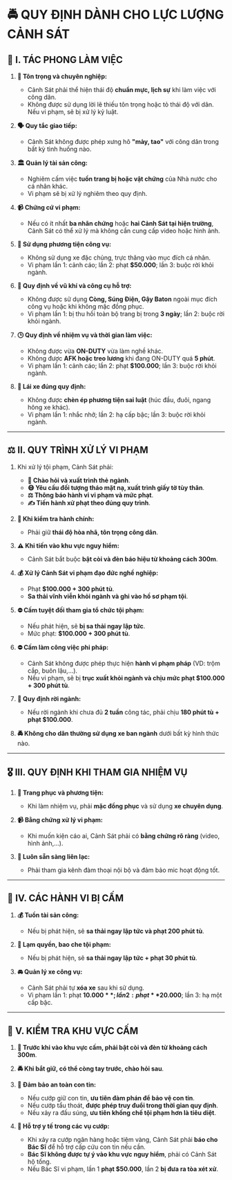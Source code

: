 # 🚔 **QUY ĐỊNH DÀNH CHO LỰC LƯỢNG CẢNH SÁT**  

## 🏅 **I. TÁC PHONG LÀM VIỆC**  

1. **🫡 Tôn trọng và chuyên nghiệp:**  
   - Cảnh Sát phải thể hiện thái độ **chuẩn mực, lịch sự** khi làm việc với công dân.  
   - Không được sử dụng lời lẽ thiếu tôn trọng hoặc tỏ thái độ với dân. Nếu vi phạm, sẽ bị xử lý kỷ luật.  

2. **🗣️ Quy tắc giao tiếp:**  
   - Cảnh Sát không được phép xưng hô **"mày, tao"** với công dân trong bất kỳ tình huống nào.  

3. **🏛️ Quản lý tài sản công:**  
   - Nghiêm cấm việc **tuồn trang bị hoặc vật chứng** của Nhà nước cho cá nhân khác.  
   - Vi phạm sẽ bị xử lý nghiêm theo quy định.  

4. **📹 Chứng cứ vi phạm:**  
   - Nếu có ít nhất **ba nhân chứng** hoặc **hai Cảnh Sát tại hiện trường**, Cảnh Sát có thể xử lý mà không cần cung cấp video hoặc hình ảnh.  

5. **🚓 Sử dụng phương tiện công vụ:**  
   - Không sử dụng xe đặc chủng, trực thăng vào mục đích cá nhân.  
   - Vi phạm lần 1: cảnh cáo; lần 2: phạt **$50.000**; lần 3: buộc rời khỏi ngành.  

6. **🔫 Quy định về vũ khí và công cụ hỗ trợ:**  
   - Không được sử dụng **Còng, Súng Điện, Gậy Baton** ngoài mục đích công vụ hoặc khi không mặc đồng phục.  
   - Vi phạm lần 1: bị thu hồi toàn bộ trang bị trong **3 ngày**; lần 2: buộc rời khỏi ngành.  

7. **🕒 Quy định về nhiệm vụ và thời gian làm việc:**  
   - Không được vừa **ON-DUTY** vừa làm nghề khác.  
   - Không được **AFK hoặc treo lương** khi đang ON-DUTY quá **5 phút**.  
   - Vi phạm lần 1: cảnh cáo; lần 2: phạt **$100.000**; lần 3: buộc rời khỏi ngành.  

8. **🚦 Lái xe đúng quy định:**  
   - Không được **chèn ép phương tiện sai luật** (húc đầu, đuôi, ngang hông xe khác).  
   - Vi phạm lần 1: nhắc nhở; lần 2: hạ cấp bậc; lần 3: buộc rời khỏi ngành.  

---

## ⚖️ **II. QUY TRÌNH XỬ LÝ VI PHẠM**  

1. Khi xử lý tội phạm, Cảnh Sát phải:  
   - **🫡 Chào hỏi và xuất trình thẻ ngành**.  
   - **😷 Yêu cầu đối tượng tháo mặt nạ, xuất trình giấy tờ tùy thân**.  
   - **⚖️ Thông báo hành vi vi phạm và mức phạt**.  
   - **✍️ Tiến hành xử phạt theo đúng quy trình**.  

2. **🚨 Khi kiểm tra hành chính:**  
   - Phải giữ **thái độ hòa nhã, tôn trọng công dân**.  

3. **⚠️ Khi tiến vào khu vực nguy hiểm:**  
   - Cảnh Sát bắt buộc **bật còi và đèn báo hiệu từ khoảng cách 300m**.  

4. **💰 Xử lý Cảnh Sát vi phạm đạo đức nghề nghiệp:**  
   - Phạt **$100.000 + 300 phút tù**.  
   - **Sa thải vĩnh viễn khỏi ngành và ghi vào hồ sơ phạm tội**.  

5. **⛔ Cấm tuyệt đối tham gia tổ chức tội phạm:**  
   - Nếu phát hiện, sẽ **bị sa thải ngay lập tức**.  
   - Mức phạt: **$100.000 + 300 phút tù**.  

6. **⛔ Cấm làm công việc phi pháp:**  
   - Cảnh Sát không được phép thực hiện **hành vi phạm pháp** (VD: trộm cắp, buôn lậu,...).  
   - Nếu vi phạm, sẽ bị **trục xuất khỏi ngành và chịu mức phạt $100.000 + 300 phút tù**.  

7. **📜 Quy định rời ngành:**  
   - Nếu rời ngành khi chưa đủ **2 tuần** công tác, phải chịu **180 phút tù + phạt $100.000**.  

8. **🚔 Không cho dân thường sử dụng xe ban ngành** dưới bất kỳ hình thức nào.  

---

## 🎖️ **III. QUY ĐỊNH KHI THAM GIA NHIỆM VỤ**  

1. **🦺 Trang phục và phương tiện:**  
   - Khi làm nhiệm vụ, phải **mặc đồng phục** và sử dụng **xe chuyên dụng**.  

2. **📹 Bằng chứng xử lý vi phạm:**  
   - Khi muốn kiện cáo ai, Cảnh Sát phải có **bằng chứng rõ ràng** (video, hình ảnh,...).  

3. **📢 Luôn sẵn sàng liên lạc:**  
   - Phải tham gia kênh đàm thoại nội bộ và đảm bảo mic hoạt động tốt.  

---

## 🚫 **IV. CÁC HÀNH VI BỊ CẤM**  

1. **💰 Tuồn tài sản công:**  
   - Nếu bị phát hiện, sẽ **sa thải ngay lập tức và phạt 200 phút tù**.  

2. **🚨 Lạm quyền, bao che tội phạm:**  
   - Nếu bị phát hiện, sẽ **sa thải ngay lập tức + phạt 30 phút tù**.  

3. **🚘 Quản lý xe công vụ:**  
   - Cảnh Sát phải tự **xóa xe** sau khi sử dụng.  
   - Vi phạm lần 1: phạt **$10.000**; lần 2: phạt **$20.000**; lần 3: hạ một cấp bậc.  

---

## 🚧 **V. KIỂM TRA KHU VỰC CẤM**  

1. **🚨 Trước khi vào khu vực cấm, phải bật còi và đèn từ khoảng cách 300m**.  

2. **🚔 Khi bắt giữ, có thể còng tay trước, chào hỏi sau**.  

3. **🎯 Đảm bảo an toàn con tin:**  
   - Nếu cướp giữ con tin, **ưu tiên đàm phán để bảo vệ con tin**.  
   - Nếu cướp tẩu thoát, **được phép truy đuổi trong thời gian quy định**.  
   - Nếu xảy ra đấu súng, **ưu tiên khống chế tội phạm hơn là tiêu diệt**.  

4. **🏥 Hỗ trợ y tế trong các vụ cướp:**  
   - Khi xảy ra cướp ngân hàng hoặc tiệm vàng, Cảnh Sát phải **báo cho Bác Sĩ** để hỗ trợ cấp cứu con tin nếu cần.  
   - **Bác Sĩ không được tự ý vào khu vực nguy hiểm**, phải có Cảnh Sát hộ tống.  
   - Nếu Bác Sĩ vi phạm, lần 1 **phạt $50.000**, lần 2 **bị đưa ra tòa xét xử**.  
